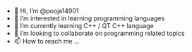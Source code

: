- 👋 Hi, I’m @pooja14901
- 👀 I’m interested in learning programming languages 
- 🌱 I’m currently learning C++ / QT C++ language 
- 💞️ I’m looking to collaborate on programming related topics
- 📫 How to reach me ...

<!---
pooja14901/pooja14901 is a ✨ special ✨ repository because its `README.md` (this file) appears on your GitHub profile.
You can click the Preview link to take a look at your changes.
--->
